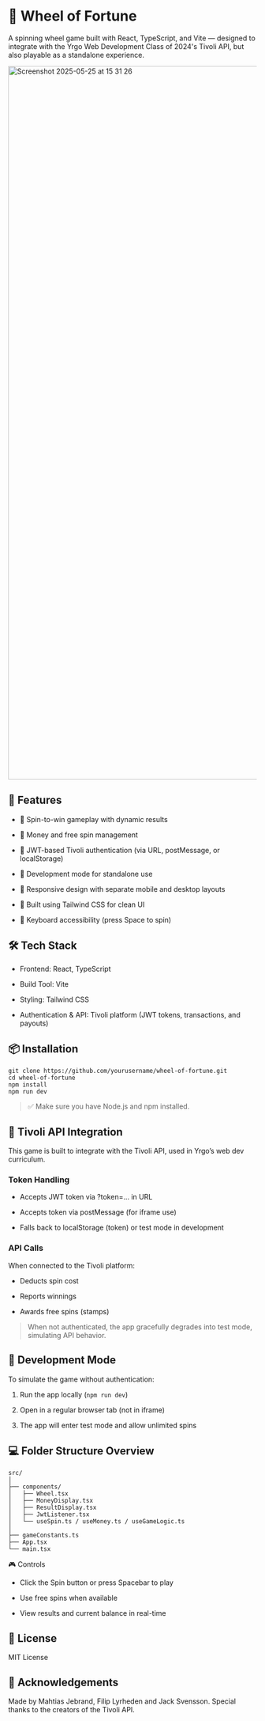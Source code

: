 # 🎡 Wheel of Fortune

A spinning wheel game built with React, TypeScript, and Vite — designed to integrate with the Yrgo Web Development Class of 2024's Tivoli API, but also playable as a standalone experience.

<img width="1443" alt="Screenshot 2025-05-25 at 15 31 26" src="https://github.com/user-attachments/assets/a210c9db-8f6c-46aa-a38a-2a60a9824b38" />

## 🚀 Features
* 🎯 Spin-to-win gameplay with dynamic results

* 💸 Money and free spin management

* 🔐 JWT-based Tivoli authentication (via URL, postMessage, or localStorage)

* 🧪 Development mode for standalone use

* 📱 Responsive design with separate mobile and desktop layouts

* 🎨 Built using Tailwind CSS for clean UI

* 🔁 Keyboard accessibility (press Space to spin)

## 🛠 Tech Stack
* Frontend: React, TypeScript

* Build Tool: Vite

* Styling: Tailwind CSS

* Authentication & API: Tivoli platform (JWT tokens, transactions, and payouts)

## 📦 Installation
```
git clone https://github.com/yourusername/wheel-of-fortune.git
cd wheel-of-fortune
npm install
npm run dev
```
> ✅ Make sure you have Node.js and npm installed.

## 🔗 Tivoli API Integration
This game is built to integrate with the Tivoli API, used in Yrgo’s web dev curriculum.

### Token Handling
* Accepts JWT token via ?token=... in URL

* Accepts token via postMessage (for iframe use)

* Falls back to localStorage (token) or test mode in development

### API Calls
When connected to the Tivoli platform:

* Deducts spin cost

* Reports winnings

* Awards free spins (stamps)

> When not authenticated, the app gracefully degrades into test mode, simulating API behavior.

## 🧪 Development Mode
To simulate the game without authentication:

1. Run the app locally (`npm run dev`)

2. Open in a regular browser tab (not in iframe)

3. The app will enter test mode and allow unlimited spins

## 💻 Folder Structure Overview
```
src/
│
├── components/
│   ├── Wheel.tsx
│   ├── MoneyDisplay.tsx
│   ├── ResultDisplay.tsx
│   ├── JwtListener.tsx
│   └── useSpin.ts / useMoney.ts / useGameLogic.ts
│
├── gameConstants.ts
├── App.tsx
└── main.tsx
```

🎮 Controls
* Click the Spin button or press Spacebar to play

* Use free spins when available

* View results and current balance in real-time

## 📄 License

MIT License

## 🙌 Acknowledgements
Made by Mahtias Jebrand, Filip Lyrheden and Jack Svensson.
Special thanks to the creators of the Tivoli API.
